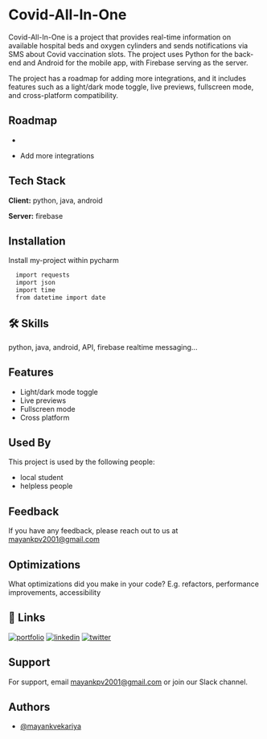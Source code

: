 
# Covid-All-In-One

Covid-All-In-One is a project that provides real-time information on available hospital beds and oxygen cylinders and sends notifications via SMS about Covid vaccination slots. The project uses Python for the back-end and Android for the mobile app, with Firebase serving as the server.

The project has a roadmap for adding more integrations, and it includes features such as a light/dark mode toggle, live previews, fullscreen mode, and cross-platform compatibility.

## Roadmap

- 

- Add more integrations


## Tech Stack

**Client:** python, java, android

**Server:** firebase


## Installation

Install my-project within pycharm

```bash
  import requests
  import json
  import time
  from datetime import date   
```
    
## 🛠 Skills
python, java, android, API, firebase realtime messaging...


## Features

- Light/dark mode toggle
- Live previews
- Fullscreen mode
- Cross platform


## Used By

This project is used by the following people:

- local student
- helpless people


## Feedback

If you have any feedback, please reach out to us at mayankpv2001@gmail.com


## Optimizations

What optimizations did you make in your code? E.g. refactors, performance improvements, accessibility


## 🔗 Links
[![portfolio](https://img.shields.io/badge/my_portfolio-000?style=for-the-badge&logo=ko-fi&logoColor=white)](https://katherinempeterson.com/)
[![linkedin](https://img.shields.io/badge/linkedin-0A66C2?style=for-the-badge&logo=linkedin&logoColor=white)](https://www.linkedin.com/)
[![twitter](https://img.shields.io/badge/twitter-1DA1F2?style=for-the-badge&logo=twitter&logoColor=white)](https://twitter.com/)


## Support

For support, email mayankpv2001@gmail.com or join our Slack channel.


## Authors

- [@mayankvekariya](https://www.github.com/octokatherine)


